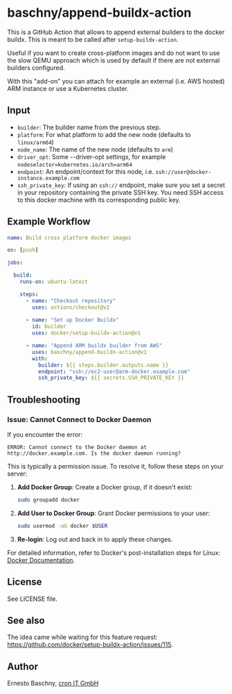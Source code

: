 baschny/append-buildx-action
============================

This is a GitHub Action that allows to append external builders to the docker buildx.
This is meant to be called after `setup-buildx-action`.

Useful if you want to create cross-platform images and do not want to use the slow
QEMU approach which is used by default if there are not external builders configured.

With this "add-on" you can attach for example an external (i.e. AWS hosted) ARM instance
or use a Kubernetes cluster.

Input
-----

* `builder`: The builder name from the previous step.
* `platform`: For what platform to add the new node (defaults to `linux/arm64`)
* `node_name`: The name of the new node (defaults to `arm`)
* `driver_opt`: Some --driver-opt settings, for example `nodeselector=kubernetes.io/arch=arm64`
* `endpoint`: An endpoint/context for this node, i.e. `ssh://user@docker-instance.example.com`
* `ssh_private_key`: If using an `ssh://` endpoint, make sure you set a secret in your repository
  containing the private SSH key. You need SSH access to this docker machine with its
  corresponding public key.

Example Workflow
----------------

```yaml
name: Build cross platform docker images

on: [push]

jobs:

  build:
    runs-on: ubuntu-latest

    steps:
      - name: "Checkout repository"
        uses: actions/checkout@v2
      
      - name: "Set up Docker Buildx"
        id: builder
        uses: docker/setup-buildx-action@v1

      - name: "Append ARM buildx builder from AWS"
        uses: baschny/append-buildx-action@v1
        with:
          builder: ${{ steps.builder.outputs.name }}
          endpoint: "ssh://ec2-user@arm-docker.example.com"
          ssh_private_key: ${{ secrets.SSH_PRIVATE_KEY }}
```

Troubleshooting
---------------

### Issue: Cannot Connect to Docker Daemon

If you encounter the error:

```
ERROR: Cannot connect to the Docker daemon at http://docker.example.com. Is the docker daemon running?
```

This is typically a permission issue. To resolve it, follow these steps on your server:

1. **Add Docker Group**: Create a Docker group, if it doesn't exist:
   ```bash
   sudo groupadd docker
   ```

2. **Add User to Docker Group**: Grant Docker permissions to your user:
   ```bash
   sudo usermod -aG docker $USER
   ```

3. **Re-login**: Log out and back in to apply these changes.

For detailed information, refer to Docker's post-installation steps for Linux: [Docker Documentation](https://docs.docker.com/engine/install/linux-postinstall/).

License
-------

See LICENSE file.

See also
--------

The idea came while waiting for this feature request:
https://github.com/docker/setup-buildx-action/issues/115.

Author
------

Ernesto Baschny, [cron IT GmbH](https://www.cron.eu)
